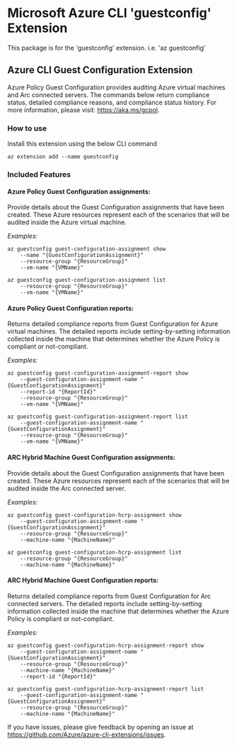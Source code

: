 Microsoft Azure CLI 'guestconfig' Extension
==========================================

This package is for the 'guestconfig' extension.
i.e. 'az guestconfig'

## Azure CLI Guest Configuration Extension ##

Azure Policy Guest Configuration provides auditing Azure virtual machines
and Arc connected servers.
The commands below return compliance status, detailed compliance reasons,
and compliance status history.
For more information, please visit: https://aka.ms/gcpol.

### How to use ###

Install this extension using the below CLI command
```
az extension add --name guestconfig
```

### Included Features

#### Azure Policy Guest Configuration assignments:

Provide details about the Guest Configuration assignments that have been created.
These Azure resources represent each of the scenarios
that will be audited inside the Azure virtual machine.

*Examples:*

```
az guestconfig guest-configuration-assignment show
    --name "{GuestConfigurationAssignment}"
    --resource-group "{ResourceGroup}"
    --vm-name "{VMName}"
```

```
az guestconfig guest-configuration-assignment list
    --resource-group "{ResourceGroup}"
    --vm-name "{VMName}"
```

#### Azure Policy Guest Configuration reports:

Returns detailed compliance reports
from Guest Configuration for Azure virtual machines.
The detailed reports include setting-by-setting information collected
inside the machine that determines whether
the Azure Policy is compliant or not-compliant.

*Examples:*

```
az guestconfig guest-configuration-assignment-report show
    --guest-configuration-assignment-name "{GuestConfigurationAssignment}"
    --report-id "{ReportId}"
    --resource-group "{ResourceGroup}"
    --vm-name "{VMName}"
```

```
az guestconfig guest-configuration-assignment-report list
    --guest-configuration-assignment-name "{GuestConfigurationAssignment}"
    --resource-group "{ResourceGroup}"
    --vm-name "{VMName}"
```

#### ARC Hybrid Machine Guest Configuration assignments:

Provide details about the Guest Configuration assignments that have been created.
These Azure resources represent each of the scenarios
that will be audited inside the Arc connected server.

*Examples:*
```
az guestconfig guest-configuration-hcrp-assignment show
    --guest-configuration-assignment-name "{GuestConfigurationAssignment}"
    --resource-group "{ResourceGroup}"
    --machine-name "{MachineName}"
```

```
az guestconfig guest-configuration-hcrp-assignment list
    --resource-group "{ResourceGroup}"
    --machine-name "{MachineName}"
```

#### ARC Hybrid Machine Guest Configuration reports:

Returns detailed compliance reports
from Guest Configuration for Arc connected servers.
The detailed reports include setting-by-setting information collected
inside the machine that determines whether
the Azure Policy is compliant or not-compliant.

*Examples:*

```
az guestconfig guest-configuration-hcrp-assignment-report show
    --guest-configuration-assignment-name "{GuestConfigurationAssignment}"
    --resource-group "{ResourceGroup}"
    --machine-name "{MachineName}"
    --report-id "{ReportId}"
```

```
az guestconfig guest-configuration-hcrp-assignment-report list
    --guest-configuration-assignment-name "{GuestConfigurationAssignment}"
    --resource-group "{ResourceGroup}"
    --machine-name "{MachineName}"
```

If you have issues, please give feedback by opening an issue at https://github.com/Azure/azure-cli-extensions/issues.